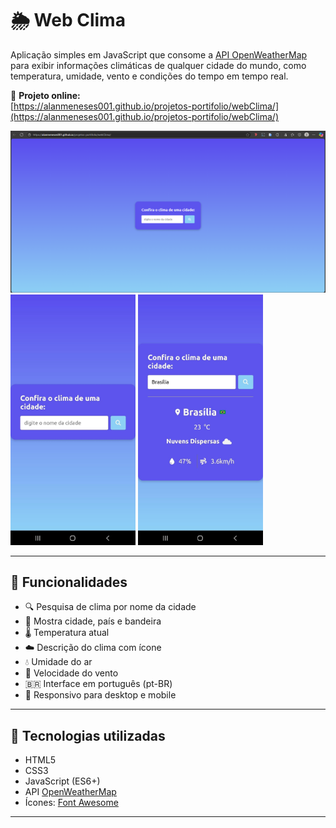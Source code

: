 # 🌦️ Web Clima

Aplicação simples em JavaScript que consome a [API OpenWeatherMap](https://openweathermap.org/) para exibir informações climáticas de qualquer cidade do mundo, como temperatura, umidade, vento e condições do tempo em tempo real.

🚀 **Projeto online:**  
[https://alanmeneses001.github.io/projetos-portifolio/webClima/](https://alanmeneses001.github.io/projetos-portifolio/webClima/)

<img src="img/img-desktop.png" alt="Web Clima" width="600"> <img src="img/img-clima.jpg" alt="Web Clima" width="200"> <img src="img/img-app-Clima.jpg" alt="Web Clima" width="200">


---

## 🚀 Funcionalidades

- 🔍 Pesquisa de clima por nome da cidade
- 📍 Mostra cidade, país e bandeira
- 🌡️ Temperatura atual
- ☁️ Descrição do clima com ícone
- 💧 Umidade do ar
- 💨 Velocidade do vento
- 🇧🇷 Interface em português (pt-BR)
- 📱 Responsivo para desktop e mobile

---

## 🧠 Tecnologias utilizadas

- HTML5
- CSS3
- JavaScript (ES6+)
- API [OpenWeatherMap](https://openweathermap.org/)
- Ícones: [Font Awesome](https://fontawesome.com/)

---
